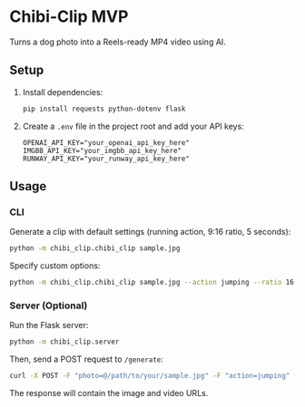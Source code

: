 # Chibi-Clip MVP

Turns a dog photo into a Reels-ready MP4 video using AI.

## Setup

1.  Install dependencies:
    ```bash
    pip install requests python-dotenv flask
    ```

2.  Create a `.env` file in the project root and add your API keys:
    ```env
    OPENAI_API_KEY="your_openai_api_key_here"
    IMGBB_API_KEY="your_imgbb_api_key_here"
    RUNWAY_API_KEY="your_runway_api_key_here"
    ```

## Usage

### CLI

Generate a clip with default settings (running action, 9:16 ratio, 5 seconds):
```bash
python -m chibi_clip.chibi_clip sample.jpg
```

Specify custom options:
```bash
python -m chibi_clip.chibi_clip sample.jpg --action jumping --ratio 16:9 --duration 10 --verbose
```

### Server (Optional)

Run the Flask server:
```bash
python -m chibi_clip.server
```

Then, send a POST request to `/generate`:
```bash
curl -X POST -F "photo=@/path/to/your/sample.jpg" -F "action=jumping" -F "ratio=16:9" -F "duration=10" http://127.0.0.1:5000/generate
```

The response will contain the image and video URLs. 